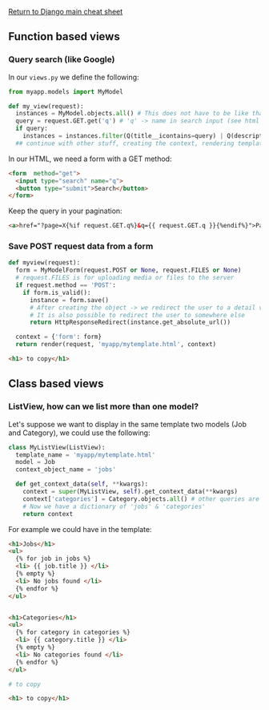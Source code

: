 
[Return to Django main cheat sheet](../README.md)


## Function based views


### Query search (like Google)

In our `views.py` we define the following:
```python
from myapp.models import MyModel

def my_view(request):
  instances = MyModel.objects.all() # This does not have to be like that, another kind of query can be applied
  query = request.GET.get('q') # 'q' -> name in search input (see html form)
  if query:
    instances = instances.filter(Q(title__icontains=query) | Q(description__icontains=query))
  ## continue with other stuff, creating the context, rendering templates, so on.
```

In our HTML, we need a form with a GET method:

```html
<form  method="get">
  <input type="search" name="q">
  <button type="submit">Search</button>
</form>

```
Keep the query in your pagination:

```html
<a>href="?page=X{%if request.GET.q%}&q={{ request.GET.q }}{%endif%}">Page X</a>

```

### Save POST request data from a form

```python
def myview(request):
  form = MyModelForm(request.POST or None, request.FILES or None)
  # request.FILES is for uploading media or files to the server
  if request.method == 'POST':
    if form.is_valid():
      instance = form.save()
      # After creating the object -> we redirect the user to a detail view of the created object (instance)
      # It is also possible to redirect the user to somewhere else
      return HttpResponseRedirect(instance.get_absolute_url())

  context = {'form': form}
  return render(request, 'myapp/mytemplate.html', context)

```

```html
<h1> to copy</h1>
```

## Class based views


### ListView, how can we list more than one model?

Let's suppose we want to display in the same template two models (Job and Category), we could use the following:

```python
class MyListView(ListView):
  template_name = 'myapp/mytemplate.html'
  model = Job
  context_object_name = 'jobs'

  def get_context_data(self, **kwargs):
    context = super(MyListView, self).get_context_data(**kwargs)
    context['categories'] = Category.objects.all() # other queries are possible and more
    # Now we have a dictionary of 'jobs' & 'categories' 
    return context


```
For example we could have in the template:

```html
<h1>Jobs</h1>
<ul>
  {% for job in jobs %}
  <li> {{ job.title }} </li>
  {% empty %}
  <li> No jobs found </li>
  {% endfor %}
</ul>


<h1>Categories</h1>
<ul>
  {% for category in categories %}
  <li> {{ category.title }} </li>
  {% empty %}
  <li> No categories found </li>
  {% endfor %}
</ul>

```


```python
# to copy
```
```html
<h1> to copy</h1>
```
